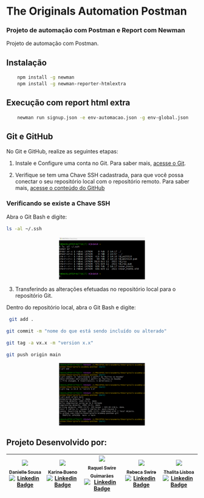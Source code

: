# The Originals Automation Postman


### Projeto de automação com Postman e Report com Newman

Projeto de automação com Postman.

## Instalação
```bash
    npm install -g newman
    npm install -g newman-reporter-htmlextra
```

## Execução com report html extra
```bash
    newman run signup.json -e env-automacao.json -g env-global.json
```

## Git e GitHub

No Git e GitHub, realize as seguintes etapas:

1. Instale e Configure uma conta no Git. Para saber mais, [acesse o Git](https://git-scm.com/download/win).

2. Verifique se tem uma Chave SSH cadastrada, para que você possa conectar o seu repositório local com o repositório remoto. Para saber mais, [acesse o conteúdo do GitHub](https://docs.github.com/pt/authentication/connecting-to-github-with-ssh)

### **Verificando se existe a Chave SSH** 
 
 Abra o Git Bash e digite:

 ```sh default
 ls -al ~/.ssh
 ```
 <p align="center">
  <img src="./.images/verifica_chave_ssh.png" alt="verifica chaves SSH existentes" width="45%" />

3. Transferindo as alterações efetuadas no repositório local para o repositório Git.

Dentro do repositório local, abra o Git Bash e digite:

```sh default
 git add .
 ```

 ```sh default
 git commit -m "nome do que está sendo incluído ou alterado"
 ```

  ```sh default
 git tag -a vx.x -m "version x.x"
 ```

  ```sh default
 git push origin main
 ```

<p align="center">
  <img src="./.images/transferindo_alteracoes.png" alt="verifica chaves SSH existentes" width="45%" />

## Projeto Desenvolvido por: 
| [<img loading="lazy" src="https://avatars.githubusercontent.com/u/137322187?v=4" width=90><br/><sub>Danielle Sousa</sub>](https://github.com/rhswire)<br/>[![Linkedin Badge](https://img.shields.io/badge/-LinkedIn-blue?style=flat-square&logo=Linkedin&logoColor=white&link=https://www.linkedin.com/in/daniellesousadads/)](https://www.linkedin.com/in/daniellesousadads/) | [<img loading="lazy" src="https://avatars.githubusercontent.com/u/116200326?v=4" width=90><br/><sub>Karine Bueno</sub>](https://github.com/karinebueno)<br/>[![Linkedin Badge](https://img.shields.io/badge/-LinkedIn-blue?style=flat-square&logo=Linkedin&logoColor=white&link=https://www.linkedin.com/in/karinebueno-quality-assurance-tester/)](https://www.linkedin.com/in/karinebueno-quality-assurance-tester/) | [<img loading="lazy" src="https://avatars.githubusercontent.com/u/93127535" width=90><br/><sub>Raquel Swire Guimarães</sub>](https://github.com/rhswire)<br/>[![Linkedin Badge](https://img.shields.io/badge/-LinkedIn-blue?style=flat-square&logo=Linkedin&logoColor=white&link=https://www.linkedin.com/in/rhswire)](https://www.linkedin.com/in/rhswire) | [<img loading="lazy" src="https://avatars.githubusercontent.com/u/92730333?v=4" width=90><br/><sub>Rebeca Swire</sub>](https://github.com/BekaSwire)<br/>[![Linkedin Badge](https://img.shields.io/badge/-LinkedIn-blue?style=flat-square&logo=Linkedin&logoColor=white&link=https://www.linkedin.com/in/rebeca-swire/)](https://www.linkedin.com/in/rebeca-swire/) | [<img loading="lazy" src="https://avatars.githubusercontent.com/u/106667633?v=4" width=90><br/><sub>Thalita Lisboa</sub>](https://github.com/ThalitaLisboa)<br/>[![Linkedin Badge](https://img.shields.io/badge/-LinkedIn-blue?style=flat-square&logo=Linkedin&logoColor=white&link=https://www.linkedin.com/in/thalita-lisboa/)](https://www.linkedin.com/in/thalita-lisboa/)
| :----------------------------------------------------------: | :----------------------------------------------------------: | :----------------------------------------------------------: | :----------------------------------------------------------: | :----------------------------------------------------------: |